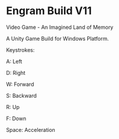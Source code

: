 # Engram Build V11
Video Game - An Imagined Land of Memory

A Unity Game Build for Windows Platform.


Keystrokes:

A:  Left

D:  Right

W:  Forward

S:  Backward

R:  Up

F:  Down

Space: Acceleration
